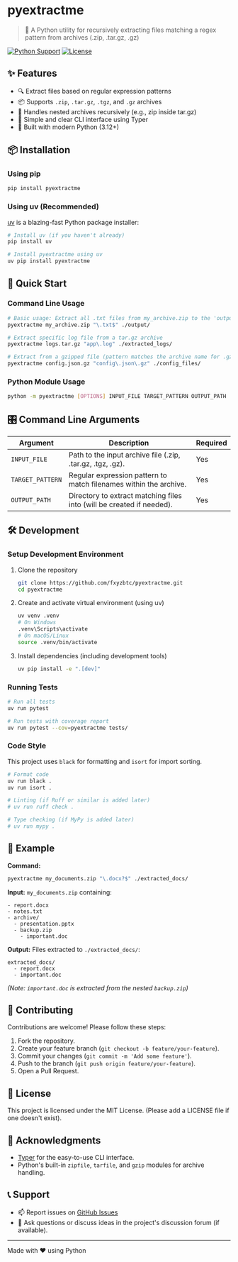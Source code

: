 # pyextractme

> 📂 A Python utility for recursively extracting files matching a regex pattern from archives (.zip, .tar.gz, .gz)

[![Python Support](https://img.shields.io/badge/python-3.12%2B-blue)](https://www.python.org/downloads/)
[![License](https://img.shields.io/github/license/fxyzbtc/pyextractme.svg)](LICENSE) <!-- Assuming MIT License like the example -->

## ✨ Features

- 🔍 Extract files based on regular expression patterns
- 📦 Supports `.zip`, `.tar.gz`, `.tgz`, and `.gz` archives
- 🔄 Handles nested archives recursively (e.g., zip inside tar.gz)
- 🎯 Simple and clear CLI interface using Typer
- 🐍 Built with modern Python (3.12+)

## 📦 Installation

### Using pip
```bash
pip install pyextractme
```

### Using uv (Recommended)
[uv](https://github.com/astral-sh/uv) is a blazing-fast Python package installer:

```bash
# Install uv (if you haven't already)
pip install uv

# Install pyextractme using uv
uv pip install pyextractme
```

## 🚀 Quick Start

### Command Line Usage
```bash
# Basic usage: Extract all .txt files from my_archive.zip to the 'output' directory
pyextractme my_archive.zip "\.txt$" ./output/

# Extract specific log file from a tar.gz archive
pyextractme logs.tar.gz "app\.log" ./extracted_logs/

# Extract from a gzipped file (pattern matches the archive name for .gz)
pyextractme config.json.gz "config\.json\.gz" ./config_files/
```

### Python Module Usage
```bash
python -m pyextractme [OPTIONS] INPUT_FILE TARGET_PATTERN OUTPUT_PATH
```

## 🎛️ Command Line Arguments

| Argument         | Description                                                               | Required |
|------------------|---------------------------------------------------------------------------|----------|
| `INPUT_FILE`     | Path to the input archive file (.zip, .tar.gz, .tgz, .gz).                | Yes      |
| `TARGET_PATTERN` | Regular expression pattern to match filenames within the archive.         | Yes      |
| `OUTPUT_PATH`    | Directory to extract matching files into (will be created if needed).     | Yes      |

## 🛠️ Development

### Setup Development Environment

1.  Clone the repository
    ```bash
    git clone https://github.com/fxyzbtc/pyextractme.git
    cd pyextractme
    ```

2.  Create and activate virtual environment (using uv)
    ```bash
    uv venv .venv
    # On Windows
    .venv\Scripts\activate
    # On macOS/Linux
    source .venv/bin/activate
    ```

3.  Install dependencies (including development tools)
    ```bash
    uv pip install -e ".[dev]"
    ```

### Running Tests
```bash
# Run all tests
uv run pytest

# Run tests with coverage report
uv run pytest --cov=pyextractme tests/
```

### Code Style
This project uses `black` for formatting and `isort` for import sorting.

```bash
# Format code
uv run black .
uv run isort .

# Linting (if Ruff or similar is added later)
# uv run ruff check .

# Type checking (if MyPy is added later)
# uv run mypy .
```

## 📝 Example

**Command:**
```bash
pyextractme my_documents.zip "\.docx?$" ./extracted_docs/
```

**Input:** `my_documents.zip` containing:
```
- report.docx
- notes.txt
- archive/
  - presentation.pptx
  - backup.zip
    - important.doc
```

**Output:** Files extracted to `./extracted_docs/`:
```
extracted_docs/
  - report.docx
  - important.doc
```
*(Note: `important.doc` is extracted from the nested `backup.zip`)*

## 🤝 Contributing

Contributions are welcome! Please follow these steps:

1.  Fork the repository.
2.  Create your feature branch (`git checkout -b feature/your-feature`).
3.  Commit your changes (`git commit -m 'Add some feature'`).
4.  Push to the branch (`git push origin feature/your-feature`).
5.  Open a Pull Request.

## 📄 License

This project is licensed under the MIT License. (Please add a LICENSE file if one doesn't exist).

## 🙏 Acknowledgments

- [Typer](https://github.com/tiangolo/typer) for the easy-to-use CLI interface.
- Python's built-in `zipfile`, `tarfile`, and `gzip` modules for archive handling.

## 📞 Support

- 📫 Report issues on [GitHub Issues](https://github.com/fxyzbtc/pyextractme/issues)
- 💬 Ask questions or discuss ideas in the project's discussion forum (if available).

---
Made with ❤️ using Python
